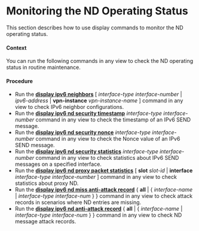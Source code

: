 Monitoring the ND Operating Status
==================================

This section describes how to use display commands to monitor the ND operating status.

#### Context

You can run the following commands in any view to check the ND operating status in routine maintenance.


#### Procedure

* Run the [**display ipv6 neighbors**](cmdqueryname=display+ipv6+neighbors) [ *interface-type* *interface-number* | *ipv6-address* | **vpn-instance** *vpn-instance-name* ] command in any view to check IPv6 neighbor configurations.
* Run the [**display ipv6 nd security timestamp**](cmdqueryname=display+ipv6+nd+security+timestamp) *interface-type* *interface-number* command in any view to check the timestamp of an IPv6 SEND message.
* Run the [**display ipv6 nd security nonce**](cmdqueryname=display+ipv6+nd+security+nonce) *interface-type* *interface-number* command in any view to check the Nonce value of an IPv6 SEND message.
* Run the [**display ipv6 nd security statistics**](cmdqueryname=display+ipv6+nd+security+statistics) *interface-type* *interface-number* command in any view to check statistics about IPv6 SEND messages on a specified interface.
* Run the [**display ipv6 nd proxy packet statistics**](cmdqueryname=display+ipv6+nd+proxy+packet+statistics) [ **slot** *slot-id* | **interface** *interface-type* *interface-number* ] command in any view to check statistics about proxy ND.
* Run the [**display ipv6 nd miss anti-attack record**](cmdqueryname=display+ipv6+nd+miss+anti-attack+record) { **all** | { *interface-name* | *interface-type* *interface-num* } } command in any view to check attack records in scenarios where ND entries are missing.
* Run the [**display ipv6 nd anti-attack record**](cmdqueryname=display+ipv6+nd+anti-attack+record) { **all** | { *interface-name* | *interface-type* *interface-num* } } command in any view to check ND message attack records.